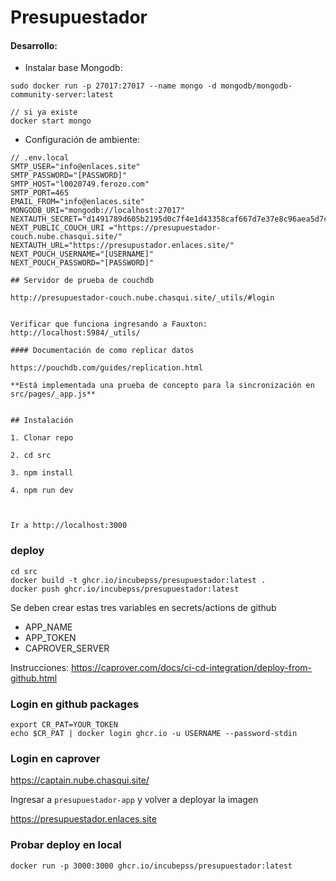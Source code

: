 # Presupuestador

#### Desarrollo:

- Instalar base Mongodb:

```
sudo docker run -p 27017:27017 --name mongo -d mongodb/mongodb-community-server:latest

// si ya existe
docker start mongo
```

- Configuración de ambiente:

```
// .env.local
SMTP_USER="info@enlaces.site"
SMTP_PASSWORD="[PASSWORD]"
SMTP_HOST="l0020749.ferozo.com"
SMTP_PORT=465
EMAIL_FROM="info@enlaces.site"
MONGODB_URI="mongodb://localhost:27017"
NEXTAUTH_SECRET="d1491789d605b2195d0c7f4e1d43358caf667d7e37e8c96aea5d7c75928d0efc"
NEXT_PUBLIC_COUCH_URI ="https://presupuestador-couch.nube.chasqui.site/"
NEXTAUTH_URL="https://presupustador.enlaces.site/"
NEXT_POUCH_USERNAME="[USERNAME]"
NEXT_POUCH_PASSWORD="[PASSWORD]"

## Servidor de prueba de couchdb

http://presupuestador-couch.nube.chasqui.site/_utils/#login


Verificar que funciona ingresando a Fauxton: http://localhost:5984/_utils/

#### Documentación de como replicar datos

https://pouchdb.com/guides/replication.html

**Está implementada una prueba de concepto para la sincronización en src/pages/_app.js**


## Instalación

1. Clonar repo

2. cd src

3. npm install

4. npm run dev



Ir a http://localhost:3000
```

### deploy

```
cd src
docker build -t ghcr.io/incubepss/presupuestador:latest .
docker push ghcr.io/incubepss/presupuestador:latest
```

Se deben crear estas tres variables en secrets/actions de github

- APP_NAME
- APP_TOKEN
- CAPROVER_SERVER

Instrucciones: https://caprover.com/docs/ci-cd-integration/deploy-from-github.html

### Login en github packages

```
export CR_PAT=YOUR_TOKEN
echo $CR_PAT | docker login ghcr.io -u USERNAME --password-stdin
```

### Login en caprover

https://captain.nube.chasqui.site/

Ingresar a `presupuestador-app` y volver a deployar la imagen

https://presupuestador.enlaces.site

### Probar deploy en local

```
docker run -p 3000:3000 ghcr.io/incubepss/presupuestador:latest
```
